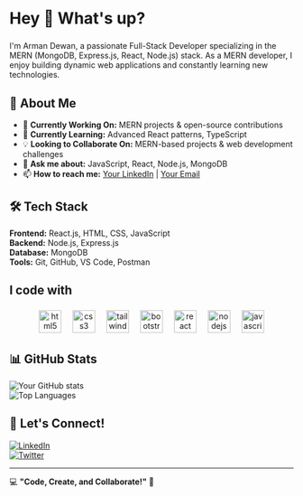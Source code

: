 <h1 align="left">Hey 👋 What's up?</h1>

###

<p align="left">I'm Arman Dewan, a passionate Full-Stack Developer specializing in the MERN (MongoDB, Express.js, React, Node.js) stack. As a MERN developer, I enjoy building dynamic web applications and constantly learning new technologies.</p>

## 🚀 About Me  
- 🔭 **Currently Working On:** MERN projects & open-source contributions  
- 🌱 **Currently Learning:** Advanced React patterns, TypeScript  
- 💡 **Looking to Collaborate On:** MERN-based projects & web development challenges  
- 💬 **Ask me about:** JavaScript, React, Node.js, MongoDB  
- 📫 **How to reach me:** [Your LinkedIn](your-linkedin-url) | [Your Email](your-email)  

## 🛠 Tech Stack  
**Frontend:** React.js, HTML, CSS, JavaScript  
**Backend:** Node.js, Express.js  
**Database:** MongoDB  
**Tools:** Git, GitHub, VS Code, Postman 

###

<h2 align="left">I code with</h2>

###

<div align="center">
  <img src="https://cdn.jsdelivr.net/gh/devicons/devicon/icons/html5/html5-original.svg" height="40" alt="html5 logo"  />
  <img width="12" />
  <img src="https://cdn.jsdelivr.net/gh/devicons/devicon/icons/css3/css3-original.svg" height="40" alt="css3 logo"  />
  <img width="12" />
  <img src="https://cdn.jsdelivr.net/gh/devicons/devicon/icons/tailwindcss/tailwindcss-original-wordmark.svg" height="40" alt="tailwindcss logo"  />
  <img width="12" />
  <img src="https://cdn.jsdelivr.net/gh/devicons/devicon/icons/bootstrap/bootstrap-original.svg" height="40" alt="bootstrap logo"  />
  <img width="12" />
  <img src="https://cdn.jsdelivr.net/gh/devicons/devicon/icons/react/react-original.svg" height="40" alt="react logo"  />
  <img width="12" />
  <img src="https://cdn.jsdelivr.net/gh/devicons/devicon/icons/nodejs/nodejs-original.svg" height="40" alt="nodejs logo"  />
  <img width="12" />
  <img src="https://cdn.jsdelivr.net/gh/devicons/devicon/icons/javascript/javascript-original.svg" height="40" alt="javascript logo"  />
</div>

###

## 📊 GitHub Stats  
![Your GitHub stats](https://github-readme-stats.vercel.app/api?username=your-github-username&show_icons=true&theme=radical)  
![Top Languages](https://github-readme-stats.vercel.app/api/top-langs/?username=your-github-username&layout=compact&theme=radical)  

## 📢 Let's Connect!  
[![LinkedIn](https://img.shields.io/badge/LinkedIn-blue?style=for-the-badge&logo=linkedin)](your-linkedin-url)  
[![Twitter](https://img.shields.io/badge/Twitter-blue?style=for-the-badge&logo=twitter)](your-twitter-url)  

---

💻 **"Code, Create, and Collaborate!"** 🚀  
